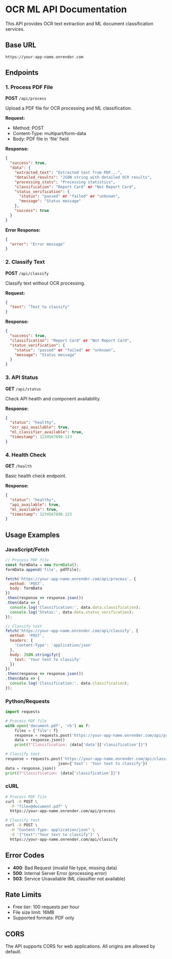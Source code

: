 # OCR ML API Documentation

This API provides OCR text extraction and ML document classification services.

## Base URL
```
https://your-app-name.onrender.com
```

## Endpoints

### 1. Process PDF File
**POST** `/api/process`

Upload a PDF file for OCR processing and ML classification.

**Request:**
- Method: POST
- Content-Type: multipart/form-data
- Body: PDF file in 'file' field

**Response:**
```json
{
  "success": true,
  "data": {
    "extracted_text": "Extracted text from PDF...",
    "detailed_results": "JSON string with detailed OCR results",
    "processing_stats": "Processing statistics",
    "classification": "Report Card" or "Not Report Card",
    "status_verification": {
      "status": "passed" or "failed" or "unknown",
      "message": "Status message"
    },
    "success": true
  }
}
```

**Error Response:**
```json
{
  "error": "Error message"
}
```

### 2. Classify Text
**POST** `/api/classify`

Classify text without OCR processing.

**Request:**
```json
{
  "text": "Text to classify"
}
```

**Response:**
```json
{
  "success": true,
  "classification": "Report Card" or "Not Report Card",
  "status_verification": {
    "status": "passed" or "failed" or "unknown",
    "message": "Status message"
  }
}
```

### 3. API Status
**GET** `/api/status`

Check API health and component availability.

**Response:**
```json
{
  "status": "healthy",
  "ocr_api_available": true,
  "ml_classifier_available": true,
  "timestamp": 1234567890.123
}
```

### 4. Health Check
**GET** `/health`

Basic health check endpoint.

**Response:**
```json
{
  "status": "healthy",
  "api_available": true,
  "ml_available": true,
  "timestamp": 1234567890.123
}
```

## Usage Examples

### JavaScript/Fetch
```javascript
// Process PDF file
const formData = new FormData();
formData.append('file', pdfFile);

fetch('https://your-app-name.onrender.com/api/process', {
  method: 'POST',
  body: formData
})
.then(response => response.json())
.then(data => {
  console.log('Classification:', data.data.classification);
  console.log('Status:', data.data.status_verification);
});

// Classify text
fetch('https://your-app-name.onrender.com/api/classify', {
  method: 'POST',
  headers: {
    'Content-Type': 'application/json'
  },
  body: JSON.stringify({
    text: 'Your text to classify'
  })
})
.then(response => response.json())
.then(data => {
  console.log('Classification:', data.classification);
});
```

### Python/Requests
```python
import requests

# Process PDF file
with open('document.pdf', 'rb') as f:
    files = {'file': f}
    response = requests.post('https://your-app-name.onrender.com/api/process', files=files)
    data = response.json()
    print(f"Classification: {data['data']['classification']}")

# Classify text
response = requests.post('https://your-app-name.onrender.com/api/classify', 
                       json={'text': 'Your text to classify'})
data = response.json()
print(f"Classification: {data['classification']}")
```

### cURL
```bash
# Process PDF file
curl -X POST \
  -F "file=@document.pdf" \
  https://your-app-name.onrender.com/api/process

# Classify text
curl -X POST \
  -H "Content-Type: application/json" \
  -d '{"text":"Your text to classify"}' \
  https://your-app-name.onrender.com/api/classify
```

## Error Codes

- **400**: Bad Request (invalid file type, missing data)
- **500**: Internal Server Error (processing error)
- **503**: Service Unavailable (ML classifier not available)

## Rate Limits

- Free tier: 100 requests per hour
- File size limit: 16MB
- Supported formats: PDF only

## CORS

The API supports CORS for web applications. All origins are allowed by default.
